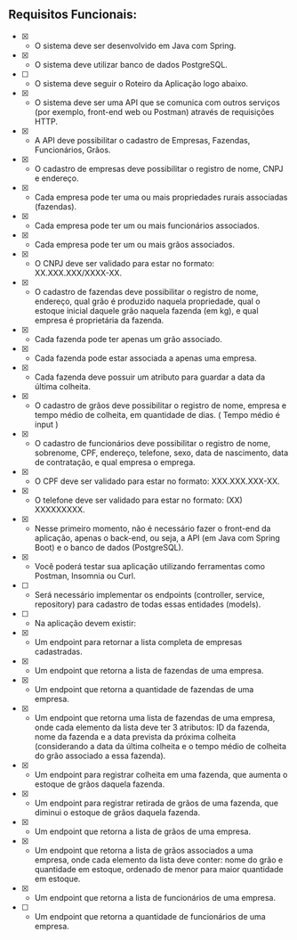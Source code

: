 ## Requisitos Funcionais:

- [x] - O sistema deve ser desenvolvido em Java com Spring.
- [x] - O sistema deve utilizar banco de dados PostgreSQL.
- [ ] - O sistema deve seguir o Roteiro da Aplicação logo abaixo.
- [x] - O sistema deve ser uma API que se comunica com outros serviços (por exemplo, front-end web ou Postman) através de requisições HTTP.

- [x] - A API deve possibilitar o cadastro de Empresas, Fazendas, Funcionários, Grãos.

- [x] - O cadastro de empresas deve possibilitar o registro de nome, CNPJ e endereço.
- [x] - Cada empresa pode ter uma ou mais propriedades rurais associadas (fazendas).
- [x] - Cada empresa pode ter um ou mais funcionários associados.
- [x] - Cada empresa pode ter um ou mais grãos associados.
- [x] - O CNPJ deve ser validado para estar no formato: XX.XXX.XXX/XXXX-XX.

- [x] - O cadastro de fazendas deve possibilitar o registro de nome, endereço, qual grão é produzido naquela propriedade, qual o estoque inicial daquele grão naquela fazenda (em kg), e qual empresa é proprietária da fazenda.
- [x] - Cada fazenda pode ter apenas um grão associado.
- [x] - Cada fazenda pode estar associada a apenas uma empresa.
- [x] - Cada fazenda deve possuir um atributo para guardar a data da última colheita.

- [x] - O cadastro de grãos deve possibilitar o registro de nome, empresa e tempo médio de colheita, em quantidade de dias. ( Tempo médio é input )

- [x] - O cadastro de funcionários deve possibilitar o registro de nome, sobrenome, CPF, endereço, telefone, sexo, data de nascimento, data de contratação, e qual empresa o emprega.
- [x] - O CPF deve ser validado para estar no formato: XXX.XXX.XXX-XX.
- [x] - O telefone deve ser validado para estar no formato: (XX) XXXXXXXXX.

- [x] - Nesse primeiro momento, não é necessário fazer o front-end da aplicação, apenas o back-end, ou seja, a API (em Java com Spring Boot) e o banco de dados (PostgreSQL).
- [x] - Você poderá testar sua aplicação utilizando ferramentas como Postman, Insomnia ou Curl.

- [ ] - Será necessário implementar os endpoints (controller, service, repository) para cadastro de todas essas entidades (models).

- [ ] - Na aplicação devem existir: 
- [x] - Um endpoint para retornar a lista completa de empresas cadastradas.
- [x] - Um endpoint que retorna a lista de fazendas de uma empresa.
- [x] - Um endpoint que retorna a quantidade de fazendas de uma empresa.
- [x] - Um endpoint que retorna uma lista de fazendas de uma empresa, onde cada elemento da lista deve ter 3 atributos: ID da fazenda, nome da fazenda e a data prevista da próxima colheita (considerando a data da última colheita e o tempo médio de colheita do grão associado a essa fazenda).
- [x] - Um endpoint para registrar colheita em uma fazenda, que aumenta o estoque de grãos daquela fazenda.
- [x] - Um endpoint para registrar retirada de grãos de uma fazenda, que diminui o estoque de grãos daquela fazenda.
- [x] - Um endpoint que retorna a lista de grãos de uma empresa.
- [x] - Um endpoint que retorna a lista de grãos associados a uma empresa, onde cada elemento da lista deve conter: nome do grão e quantidade em estoque, ordenado de menor para maior quantidade em estoque.
- [x] - Um endpoint que retorna a lista de funcionários de uma empresa.
- [ ] - Um endpoint que retorna a quantidade de funcionários de uma empresa.
